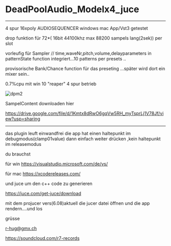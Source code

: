 # DeadPoolAudio_Modelx4_juce
****************************************************************************************************************
4 spur 16xpoly AUDIOSEQUENCER windows mac App/Vst3 getestet 

drop funktion für 72*( 16bit 44100khz max 88200 sampels lang(2sek)) per slot 

vorleufig für Sampler // time,waveNr,pitch,volume,delayparameters in patternState function integriert...10 patterns per presets ..

provisorische Bank/Chance function für das preseting ...später wird dort ein mixer sein..

0.7%cpu mit win 10 "reaper" 4 spur betrieb


![dpm2](https://user-images.githubusercontent.com/13609732/139586179-2b4bd5e5-59c5-4a03-a7e1-c0f52a41909d.PNG)


SampelContent downloaden hier

https://drive.google.com/file/d/1Kmtx8dRwO6gqVw5RH_myTsprLj1V78Jf/view?usp=sharing

******************************************************************************************************************

das plugin leuft einwandfrei die app hat einen haltepunkt im debugmodus(clamp01value)
dann einfach weiter drücken ,kein haltepunkt im releasemodus

du brauchst


für win https://visualstudio.microsoft.com/de/vs/


für mac https://xcodereleases.com/


            
und juce um den c++ code zu generieren



https://juce.com/get-juce/download


mit dem projucer vers(6.08)aktuell die jucer datei öffnen 
und die app rendern....und los

grüsse

r-hug@gmx.ch


https://soundcloud.com/r7-records

